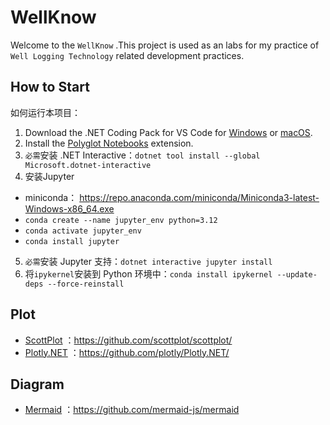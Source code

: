 WellKnow
===
Welcome to the `WellKnow` .This project is used as an labs for my practice of `Well Logging Technology` related development practices.

## How to Start

如何运行本项目：
1. Download the .NET Coding Pack for VS Code for [Windows](https://aka.ms/dotnet-coding-pack-win) or [macOS](https://aka.ms/dotnet-coding-pack-mac).
2. Install the [Polyglot Notebooks](https://marketplace.visualstudio.com/items?itemName=ms-dotnettools.dotnet-interactive-vscode) extension.
3. `必需`安装 .NET Interactive：`dotnet tool install --global Microsoft.dotnet-interactive`
4. 安装Jupyter
  - miniconda： https://repo.anaconda.com/miniconda/Miniconda3-latest-Windows-x86_64.exe
  - `conda create --name jupyter_env python=3.12`
  - `conda activate jupyter_env`
  - `conda install jupyter`
5. `必需`安装 Jupyter 支持：`dotnet interactive jupyter install`
6. 将`ipykernel`安装到 Python 环境中：`conda install ipykernel --update-deps --force-reinstall`


## Plot

- [ScottPlot](https://scottplot.net/) ：https://github.com/scottplot/scottplot/
- [Plotly.NET](https://plotly.net/) ：https://github.com/plotly/Plotly.NET/


## Diagram
- [Mermaid](https://mermaid.js.org/) ：https://github.com/mermaid-js/mermaid

